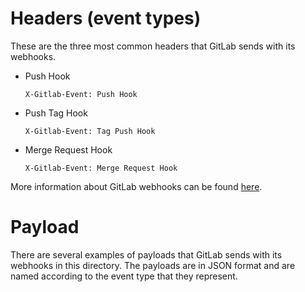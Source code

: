 # Headers (event types)

These are the three most common headers that GitLab sends with its webhooks.

- Push Hook
    ```
    X-Gitlab-Event: Push Hook
    ```

- Push Tag Hook
    ```
    X-Gitlab-Event: Tag Push Hook
    ```

- Merge Request Hook
    ```
    X-Gitlab-Event: Merge Request Hook
    ```

More information about GitLab webhooks can be found [here](https://docs.gitlab.com/ee/user/project/integrations/webhook_events.html).

# Payload

There are several examples of payloads that GitLab sends with its webhooks in this directory. The payloads are in JSON format and are named according to the event type that they represent.